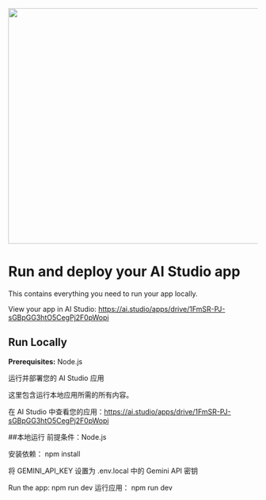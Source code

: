 <div align="center">
<img width="1200" height="475" alt="GHBanner" src="https://github.com/user-attachments/assets/0aa67016-6eaf-458a-adb2-6e31a0763ed6" />
</div>

# Run and deploy your AI Studio app

This contains everything you need to run your app locally.

View your app in AI Studio: https://ai.studio/apps/drive/1FmSR-PJ-sGBpGG3htO5CegPj2F0pWopi

## Run Locally

**Prerequisites:**  Node.js



运行并部署您的 AI Studio 应用

这里包含运行本地应用所需的所有内容。

在 AI Studio 中查看您的应用：https://ai.studio/apps/drive/1FmSR-PJ-sGBpGG3htO5CegPj2F0pWopi

##本地运行
前提条件：Node.js

安装依赖： npm install

将 GEMINI_API_KEY 设置为 .env.local 中的 Gemini API 密钥

Run the app: npm run dev  运行应用： npm run dev
